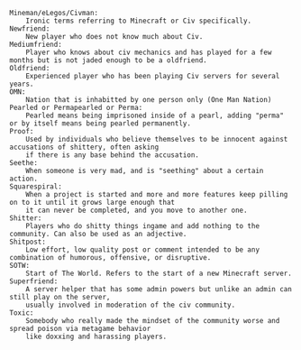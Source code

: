     Mineman/eLegos/Civman: 
        Ironic terms referring to Minecraft or Civ specifically.
    Newfriend: 
        New player who does not know much about Civ.
    Mediumfriend: 
        Player who knows about civ mechanics and has played for a few months but is not jaded enough to be a oldfriend.
    Oldfriend: 
        Experienced player who has been playing Civ servers for several years.
    OMN: 
        Nation that is inhabitted by one person only (One Man Nation)
    Pearled or Permapearled or Perma: 
        Pearled means being imprisoned inside of a pearl, adding "perma" or by itself means being pearled permanently.
    Proof: 
        Used by individuals who believe themselves to be innocent against accusations of shittery, often asking 
        if there is any base behind the accusation.
    Seethe: 
        When someone is very mad, and is "seething" about a certain action.
    Squarespiral: 
        When a project is started and more and more features keep pilling on to it until it grows large enough that 
        it can never be completed, and you move to another one.
    Shitter: 
        Players who do shitty things ingame and add nothing to the community. Can also be used as an adjective.
    Shitpost: 
        Low effort, low quality post or comment intended to be any combination of humorous, offensive, or disruptive.
    SOTW: 
        Start of The World. Refers to the start of a new Minecraft server.
    Superfriend: 
        A server helper that has some admin powers but unlike an admin can still play on the server, 
        usually involved in moderation of the civ community.
    Toxic: 
        Somebody who really made the mindset of the community worse and spread poison via metagame behavior 
        like doxxing and harassing players.
